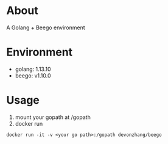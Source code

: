 # About
A Golang + Beego environment

# Environment
* golang: 1.13.10
* beego: v1.10.0

# Usage

1. mount your gopath at /gopath
2. docker run
```
docker run -it -v <your go path>:/gopath devonzhang/beego
```
